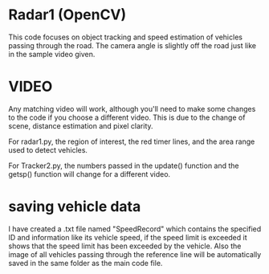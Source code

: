 # Radar1 (OpenCV)
This code focuses on object tracking and speed estimation of vehicles passing through the road. The camera angle is slightly off the road just like in the sample video given.

# VIDEO 
Any matching video will work, although you'll need to make some changes to the code if you choose a different video. This is due to the change of scene, distance estimation and pixel clarity.

For radar1.py, the region of interest, the red timer lines, and the area range used to detect vehicles.

For Tracker2.py, the numbers passed in the update() function and the getsp() function will change for a different video.

# saving vehicle data
I have created a .txt file named "SpeedRecord" which contains the specified ID and information like its vehicle speed, if the speed limit is exceeded it shows that the speed limit has been exceeded by the vehicle. Also the image of all vehicles passing through the reference line will be automatically saved in the same folder as the main code file.